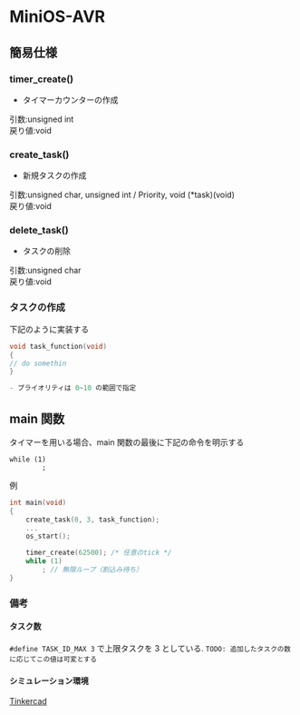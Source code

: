 # MiniOS-AVR

## 簡易仕様

### timer_create()

- タイマーカウンターの作成

引数:unsigned int  
戻り値:void

### create_task()

- 新規タスクの作成

引数:unsigned char, unsigned int / Priority, void (\*task)(void)  
戻り値:void

### delete_task()

- タスクの削除

引数:unsigned char  
戻り値:void

### タスクの作成

下記のように実装する

```c++
void task_function(void)
{
// do somethin
}

- プライオリティは 0~10 の範囲で指定

```

## main 関数

タイマーを用いる場合、main 関数の最後に下記の命令を明示する

```
while (1)
        ;
```

例

```c++
int main(void)
{
    create_task(0, 3, task_function);
    ...
    os_start();

    timer_create(62500); /* 任意のtick */
    while (1)
        ; // 無限ループ（割込み待ち）
}

```

### 備考

#### タスク数

`#define TASK_ID_MAX 3` で上限タスクを 3 としている.
`TODO: 追加したタスクの数に応じてこの値は可変とする`

#### シミュレーション環境

[Tinkercad](https://www.tinkercad.com/things/2uc1RZ1pehi?sharecode=di9PmKFFPG8xi3DcQ0-Dp2gLGF1XviOcff3-7CuWrFw)
